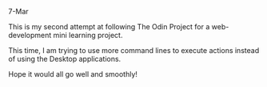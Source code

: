 7-Mar

This is my second attempt at following The Odin Project for a web-development mini learning project. 

This time, I am trying to use more command lines to execute actions instead of using the Desktop applications.

Hope it would all go well and smoothly!


